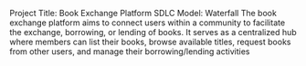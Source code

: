 Project Title: Book Exchange Platform
SDLC Model: Waterfall
The book exchange platform aims to connect users within a community to facilitate the
exchange, borrowing, or lending of books. It serves as a centralized hub where members can
list their books, browse available titles, request books from other users, and manage their
borrowing/lending activities
